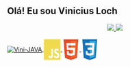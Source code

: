 ## Olá! Eu sou Vinicius Loch

<div align="center">
  <a href="https://github.com/ViniciusLoch">
  <img height="160em" src="https://github-readme-stats.vercel.app/api?username=ViniciusLoch&show_icons=true&theme=dark&include_all_commits=true&count_private=true"/>
  <img height="160em" src="https://github-readme-stats.vercel.app/api/top-langs/?username=ViniciusLoch&layout=compact&langs_count=7&theme=dark"/>

</div>
  <div style="display: inline_block"><br>
   <img align="center" alt="Vini-JAVA" height="50" width="70" src="https://img.shields.io/badge/Java-ED8B00?style=for-the-badge&logo=java&logoColor=white">
  <img align="center" alt="Vini-Js" height="50" width="40" src="https://raw.githubusercontent.com/devicons/devicon/master/icons/javascript/javascript-plain.svg">
  <img align="center" alt="Vini-HTML" height="50" width="40" src="https://raw.githubusercontent.com/devicons/devicon/master/icons/html5/html5-original.svg">
  <img align="center" alt="Vini-CSS" height="50" width="40" src="https://raw.githubusercontent.com/devicons/devicon/master/icons/css3/css3-original.svg">
  
    
</div>
